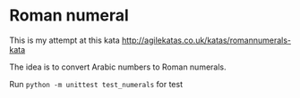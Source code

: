# Roman numeral

This is my attempt at this kata http://agilekatas.co.uk/katas/romannumerals-kata

The idea is to convert Arabic numbers to Roman numerals.

Run `python -m unittest test_numerals` for test
